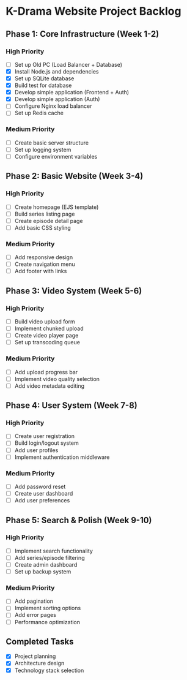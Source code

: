 # K-Drama Website Project Backlog

## Phase 1: Core Infrastructure (Week 1-2)
### High Priority
- [ ] Set up Old PC (Load Balancer + Database)
- [x] Install Node.js and dependencies
- [x] Set up SQLite database
- [x] Build test for database
- [x] Develop simple application (Frontend + Auth)
- [x] Develop simple application (Auth)
- [ ] Configure Nginx load balancer
- [ ] Set up Redis cache

### Medium Priority  
- [ ] Create basic server structure
- [ ] Set up logging system
- [ ] Configure environment variables

## Phase 2: Basic Website (Week 3-4)
### High Priority
- [ ] Create homepage (EJS template)
- [ ] Build series listing page
- [ ] Create episode detail page
- [ ] Add basic CSS styling

### Medium Priority
- [ ] Add responsive design
- [ ] Create navigation menu
- [ ] Add footer with links

## Phase 3: Video System (Week 5-6)
### High Priority
- [ ] Build video upload form
- [ ] Implement chunked upload
- [ ] Create video player page
- [ ] Set up transcoding queue

### Medium Priority
- [ ] Add upload progress bar
- [ ] Implement video quality selection
- [ ] Add video metadata editing

## Phase 4: User System (Week 7-8)
### High Priority
- [ ] Create user registration
- [ ] Build login/logout system
- [ ] Add user profiles
- [ ] Implement authentication middleware

### Medium Priority
- [ ] Add password reset
- [ ] Create user dashboard
- [ ] Add user preferences

## Phase 5: Search & Polish (Week 9-10)
### High Priority
- [ ] Implement search functionality
- [ ] Add series/episode filtering
- [ ] Create admin dashboard
- [ ] Set up backup system

### Medium Priority
- [ ] Add pagination
- [ ] Implement sorting options
- [ ] Add error pages
- [ ] Performance optimization

## Completed Tasks
- [x] Project planning
- [x] Architecture design
- [x] Technology stack selection